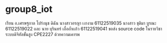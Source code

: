 # group8_iot
เรียน อ.เศรษฐกาล โปร่งนุช  ดิฉัน นางสาวอรญา เงางาม 61122519035 นางสาว ชุติมา บูรณะ 61122519022 เเละ นาย บุรินทร์ เถื่อถ้ำเเก้ว 61122519041 ขอส่ง source code ในรายวิชา ระบบดิจิทัลขั้นสูง CPE2227 ด้วยความเคารพ
